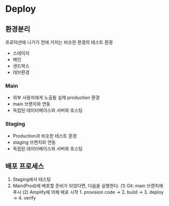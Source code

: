 # Deploy
## 환경분리
프로덕션에 나가기 전에 거치는 비슷한 환경의 테스트 환경
* 스테이지
* 메인
* 샌드박스
* 데브환경

### Main
* 외부 사용자에게 노출될 실제 production 환경
* main 브랜치와 연동
* 독립된 데이터베이스와 서버와 호스팅

### Staging
* Production과 비슷한 테스트 환경
* staging 브랜치와 연동
* 독립된 데이터베이스와 서버와 호스팅

## 배포 프로세스
1. Staging에서 테스팅
2. Main(Prod)에 배포할 준비가 되었다면, 다음을 실행한다.
    (1) Git: main 브랜치에 푸시
    (2) Amplify에 의해 배포 시작
        1. provision code -> 2. build -> 3. deploy -> 4. verify
